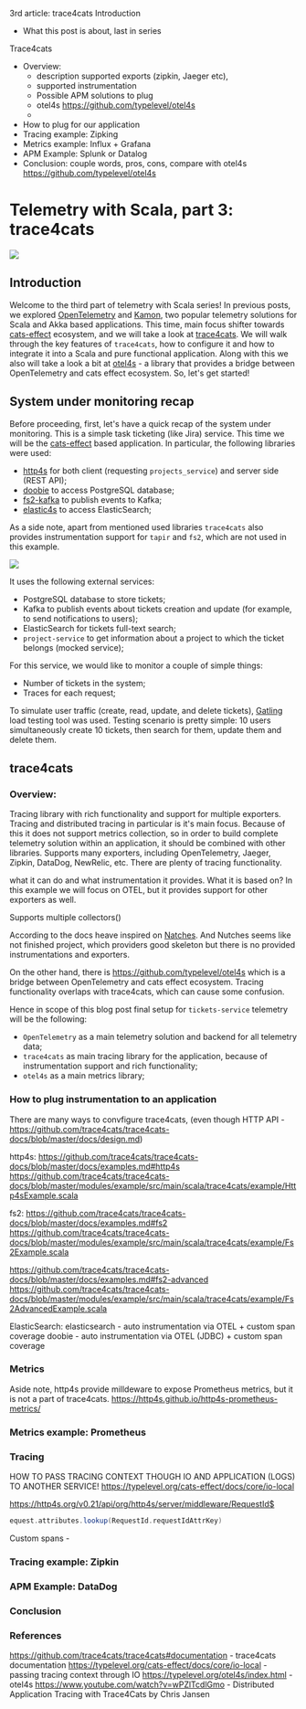 3rd article: trace4cats
Introduction
- What this post is about, last in series

Trace4cats
- Overview:
    - description supported exports (zipkin, Jaeger etc),
    - supported instrumentation
    - Possible APM solutions to plug
    - otel4s https://github.com/typelevel/otel4s
    - 
- How to plug for our application
- Tracing example: Zipking
- Metrics example: Influx + Grafana
- APM Example: Splunk or Datalog
- Conclusion: couple words, pros, cons, compare with otel4s https://github.com/typelevel/otel4s


# Telemetry with Scala, part 3: trace4cats
![](images/trace4cats/diagram_trace4cats.png)

## Introduction
Welcome to the third part of telemetry with Scala series! In previous posts, we explored [OpenTelemetry](https://medium.com/@ivan-kurchenko/telemetry-with-scala-part-1-opentelemetry-758c72a136e7) and [Kamon](https://medium.com/@ivan-kurchenko/telemetry-with-scala-part-2-kamon-5295dd9e3a1), two popular telemetry solutions for Scala and Akka based applications.
This time, main focus shifter towards [cats-effect](https://typelevel.org/cats-effect/) ecosystem, and we will take a look at [trace4cats](https://github.com/trace4cats/trace4cats_).
We will walk through the key features of `trace4cats`, how to configure it and how to integrate it into a Scala and pure functional application.
Along with this we also will take a look a bit at [otel4s](https://typelevel.org/otel4s/index.html) - a library that provides a bridge between OpenTelemetry and cats effect ecosystem.
So, let's get started!

## System under monitoring recap
Before proceeding, first, let's have a quick recap of the system under monitoring.
This is a simple task ticketing (like Jira) service. This time we will be the [cats-effect](https://typelevel.org/cats-effect/) based application.
In particular, the following libraries were used:
- [http4s](https://http4s.org/) for both client (requesting `projects_service`) and server side (REST API); 
- [doobie](https://tpolecat.github.io/doobie/) to access PostgreSQL database;
- [fs2-kafka](https://fd4s.github.io/fs2-kafka/) to publish events to Kafka;
- [elastic4s](https://github.com/sksamuel/elastic4s) to access ElasticSearch;

As a side note, apart from mentioned used libraries `trace4cats` also provides instrumentation support for `tapir` and `fs2`,
which are not used in this example.

![](images/opentelemetry/diagram_system_architecture.drawio.png)

It uses the following external services:
- PostgreSQL database to store tickets;
- Kafka to publish events about tickets creation and update (for example, to send notifications to users);
- ElasticSearch for tickets full-text search;
- `project-service` to get information about a project to which the ticket belongs (mocked service);

For this service, we would like to monitor a couple of simple things:
- Number of tickets in the system;
- Traces for each request;

To simulate user traffic (create, read, update, and delete tickets), [Gatling](https://github.com/IvannKurchenko/blog-telemetry/blob/main/load_testing/src/test/scala/tickets/TicketsSimulation.scala) load testing tool was used.
Testing scenario is pretty simple: 10 users simultaneously create 10 tickets,
then search for them, update them and delete them.

## trace4cats
### Overview:
Tracing library with rich functionality and support for multiple exporters.
Tracing and distributed tracing in particular is it's main focus. 
Because of this it does not support metrics collection, so in order to build complete telemetry solution within an application, it should be combined with other libraries.
Supports many exporters, including OpenTelemetry, Jaeger, Zipkin, DataDog, NewRelic, etc.
There are plenty of tracing functionality.



what it can do and what instrumentation it provides.
What it is based on? In this example we will focus on OTEL, but it provides support for other exporters as well.

Supports multiple collectors()


According to the docs heave inspired on [Natches](https://typelevel.org/natchez/overview.html). 
And Nutches seems like not finished project, which providers good skeleton but there is no provided instrumentations and exporters.

On the other hand, there is https://github.com/typelevel/otel4s which is a bridge between OpenTelemetry and cats effect ecosystem.
Tracing functionality overlaps with trace4cats, which can cause some confusion.

Hence in scope of this blog post final setup for `tickets-service` telemetry will be the following:
- `OpenTelemetry` as a main telemetry solution and backend for all telemetry data;
- `trace4cats` as main tracing library for the application, because of instrumentation support and rich functionality;
- `otel4s` as a main metrics library;

### How to plug instrumentation to an application

There are many ways to convfigure trace4cats,
(even though HTTP API  - https://github.com/trace4cats/trace4cats-docs/blob/master/docs/design.md)


http4s:
https://github.com/trace4cats/trace4cats-docs/blob/master/docs/examples.md#http4s
https://github.com/trace4cats/trace4cats-docs/blob/master/modules/example/src/main/scala/trace4cats/example/Http4sExample.scala

fs2:
https://github.com/trace4cats/trace4cats-docs/blob/master/docs/examples.md#fs2
https://github.com/trace4cats/trace4cats-docs/blob/master/modules/example/src/main/scala/trace4cats/example/Fs2Example.scala

https://github.com/trace4cats/trace4cats-docs/blob/master/docs/examples.md#fs2-advanced
https://github.com/trace4cats/trace4cats-docs/blob/master/modules/example/src/main/scala/trace4cats/example/Fs2AdvancedExample.scala


ElasticSearch:
elasticsearch - auto instrumentation via OTEL + custom span coverage
doobie - auto instrumentation via OTEL (JDBC) + custom span coverage



### Metrics

Aside note, http4s provide milldeware to expose Prometheus metrics, but it is not a part of trace4cats.
https://http4s.github.io/http4s-prometheus-metrics/

### Metrics example: Prometheus

### Tracing
HOW TO PASS TRACING CONTEXT THOUGH IO AND APPLICATION (LOGS) TO ANOTHER SERVICE!
https://typelevel.org/cats-effect/docs/core/io-local

https://http4s.org/v0.21/api/org/http4s/server/middleware/RequestId$
```scala
equest.attributes.lookup(RequestId.requestIdAttrKey)
```

Custom spans - 


### Tracing example: Zipkin


### APM Example: DataDog


### Conclusion 



### References
https://github.com/trace4cats/trace4cats#documentation - trace4cats documentation
https://typelevel.org/cats-effect/docs/core/io-local - passing tracing context through IO
https://typelevel.org/otel4s/index.html - otel4s
https://www.youtube.com/watch?v=wPZlTcdlGmo - Distributed Application Tracing with Trace4Cats by Chris Jansen
